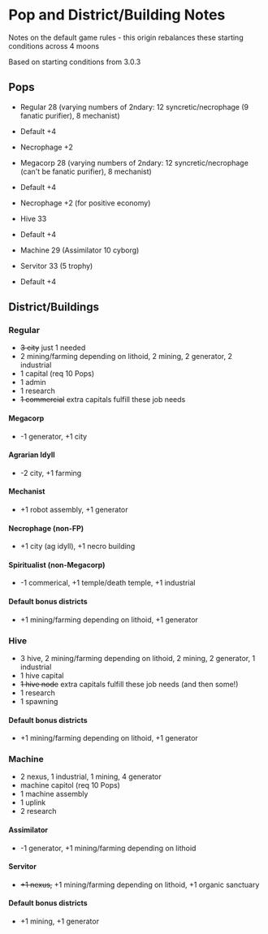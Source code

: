 # Pop and District/Building Notes

Notes on the default game rules - this origin rebalances these starting conditions across 4 moons

Based on starting conditions from 3.0.3

## Pops

* Regular 28 (varying numbers of 2ndary: 12 syncretic/necrophage (9 fanatic purifier), 8 mechanist)
* Default +4
* Necrophage +2
* Megacorp 28 (varying numbers of 2ndary: 12 syncretic/necrophage (can't be fanatic purifier), 8 mechanist)
* Default +4
* Necrophage +2 (for positive economy)

* Hive 33
* Default +4

* Machine 29 (Assimilator 10 cyborg)
* Servitor 33 (5 trophy)
* Default +4

## District/Buildings

### Regular

* ~~3 city~~ just 1 needed
* 2 mining/farming depending on lithoid, 2 mining, 2 generator, 2 industrial
* 1 capital (req 10 Pops)
* 1 admin
* 1 research
* ~~1 commercial~~ extra capitals fulfill these job needs

#### Megacorp

* -1 generator, +1 city

#### Agrarian Idyll

* -2 city, +1 farming

#### Mechanist

* +1 robot assembly, +1 generator

#### Necrophage (non-FP)

* +1 city (ag idyll), +1 necro building

#### Spiritualist (non-Megacorp)

* -1 commerical, +1 temple/death temple, +1 industrial

#### Default bonus districts

* +1 mining/farming depending on lithoid, +1 generator

### Hive

* 3 hive, 2 mining/farming depending on lithoid, 2 mining, 2 generator, 1 industrial
* 1 hive capital
* ~~1 hive node~~ extra capitals fulfill these job needs (and then some!)
* 1 research
* 1 spawning

#### Default bonus districts

* +1 mining/farming depending on lithoid, +1 generator

### Machine

* 2 nexus, 1 industrial, 1 mining, 4 generator
* machine capitol (req 10 Pops)
* 1 machine assembly
* 1 uplink
* 2 research

#### Assimilator

* -1 generator, +1 mining/farming depending on lithoid

#### Servitor

* ~~+1 nexus,~~ +1 mining/farming depending on lithoid, +1 organic sanctuary

#### Default bonus districts

* +1 mining, +1 generator